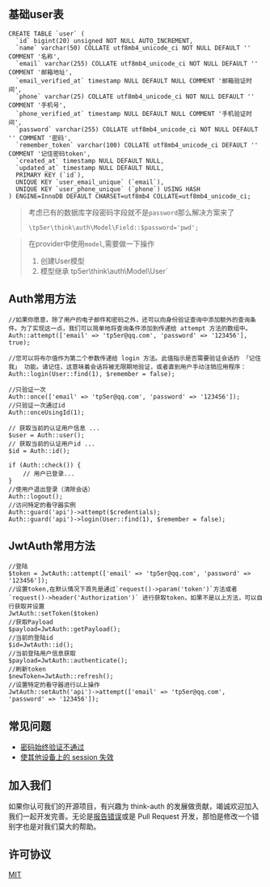 
## 基础user表
~~~
CREATE TABLE `user` (
  `id` bigint(20) unsigned NOT NULL AUTO_INCREMENT,
  `name` varchar(50) COLLATE utf8mb4_unicode_ci NOT NULL DEFAULT '' COMMENT '名称',
  `email` varchar(255) COLLATE utf8mb4_unicode_ci NOT NULL DEFAULT '' COMMENT '邮箱地址',
  `email_verified_at` timestamp NULL DEFAULT NULL COMMENT '邮箱验证时间',
  `phone` varchar(25) COLLATE utf8mb4_unicode_ci NOT NULL DEFAULT '' COMMENT '手机号',
  `phone_verified_at` timestamp NULL DEFAULT NULL COMMENT '手机验证时间',
  `password` varchar(255) COLLATE utf8mb4_unicode_ci NOT NULL DEFAULT '' COMMENT '密码',
  `remember_token` varchar(100) COLLATE utf8mb4_unicode_ci DEFAULT '' COMMENT '记住密码token',
  `created_at` timestamp NULL DEFAULT NULL,
  `updated_at` timestamp NULL DEFAULT NULL,
  PRIMARY KEY (`id`),
  UNIQUE KEY `user_email_unique` (`email`),
  UNIQUE KEY `user_phone_unique` (`phone`) USING HASH
) ENGINE=InnoDB DEFAULT CHARSET=utf8mb4 COLLATE=utf8mb4_unicode_ci;
~~~


>考虑已有的数据库字段密码字段就不是`password`那么解决方案来了
>
>```
>\tp5er\think\auth\Model\Field::$password='pwd';
>```

>在provider中使用`model`,需要做一下操作
>
>1. 创建User模型
>2. 模型继承 tp5er\think\auth\Model\User`

## Auth常用方法
~~~
//如果你愿意，除了用户的电子邮件和密码之外，还可以向身份验证查询中添加额外的查询条件。为了实现这一点，我们可以简单地将查询条件添加到传递给 attempt 方法的数组中。
Auth::attempt(['email' => 'tp5er@qq.com', 'password' => '123456'], true);

//您可以将布尔值作为第二个参数传递给 login 方法。此值指示是否需要验证会话的 「记住我」 功能。请记住，这意味着会话将被无限期地验证，或者直到用户手动注销应用程序：
Auth::login(User::find(1), $remember = false);

//只验证一次
Auth::once(['email' => 'tp5er@qq.com', 'password' => '123456']);
//只验证一次通过id
Auth::onceUsingId(1);

// 获取当前的认证用户信息 ...
$user = Auth::user();
// 获取当前的认证用户id ...
$id = Auth::id();

if (Auth::check()) {
    // 用户已登录...
}
//使用户退出登录（清除会话）
Auth::logout();
//访问特定的看守器实例
Auth::guard('api')->attempt($credentials);
Auth::guard('api')->login(User::find(1), $remember = false);
~~~

## JwtAuth常用方法

~~~
//登陆
$token = JwtAuth::attempt(['email' => 'tp5er@qq.com', 'password' => '123456']);
//设置token,在默认情况下首先是通过`request()->param('token')`方法或者 `request()->header('Authorization')` 进行获取token，如果不是以上方法，可以自行获取并设置
JwtAuth::setToken($token)
//获取Payload
$payload=JwtAuth::getPayload();
//当前的登陆id
$id=JwtAuth::id();
//当前登陆用户信息获取
$payload=JwtAuth::authenticate();
//刷新token
$newToken=JwtAuth::refresh();
//设置特定的看守器进行以上操作
JwtAuth::setAuth('api')->attempt(['email' => 'tp5er@qq.com', 'password' => '123456']);
~~~

## 常见问题

-  [密码始终验证不通过](doc/question/password.md)
-  [使其他设备上的 session 失效](doc/question/session.md)

## 加入我们

如果你认可我们的开源项目，有兴趣为 think-auth 的发展做贡献，竭诚欢迎加入我们一起开发完善。无论是[报告错误](https://github.com/tp5er/think-auth/issues)或是 Pull Request 开发，那怕是修改一个错别字也是对我们莫大的帮助。



## 许可协议

[MIT](https://opensource.org/licenses/MIT)

